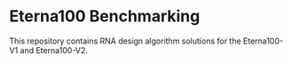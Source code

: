 # Eterna100 Benchmarking

This repository contains RNA design algorithm solutions for the Eterna100-V1 and Eterna100-V2.
